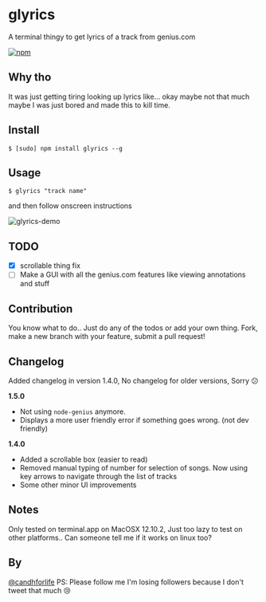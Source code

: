 # glyrics
A terminal thingy to get lyrics of a track from genius.com 

[![npm](https://img.shields.io/npm/dw/localeval.svg?style=plastic)](https://www.npmjs.com/package/glyrics)

## Why tho
It was just getting tiring looking up lyrics like... okay maybe not that much maybe I was just bored and made this to kill time.

## Install 
    $ [sudo] npm install glyrics --g
    
## Usage
    $ glyrics "track name"
and then follow onscreen instructions

![glyrics-demo](http://i.imgur.com/vLvr5ft.gif)

## TODO

* [x] scrollable thing fix
* [ ] Make a GUI with all the genius.com features like viewing annotations and stuff

## Contribution 
You know what to do.. Just do any of the todos or add your own thing. Fork, make a new branch with your feature, submit a pull request!


## Changelog
Added changelog in version 1.4.0, No changelog for older versions, Sorry 😕

**1.5.0**

+ Not using `node-genius` anymore.
+ Displays a more user friendly error if something goes wrong. (not dev friendly)

**1.4.0**

+ Added a scrollable box (easier to read)
+ Removed manual typing of number for selection of songs. Now using key arrows to navigate through the list of tracks
+ Some other minor UI improvements

## Notes
Only tested on terminal.app on MacOSX 12.10.2, Just too lazy to test on other platforms.. Can someone tell me if it works on linux too?

## By
[@candhforlife](https://twitter.com/candhforlife) 
PS: Please follow me I'm losing followers because I don't tweet that much 😢 
